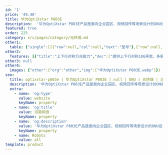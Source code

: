 ```yaml
---
id: '1'
price: '49.40'
title: 华为OptiXstar P803E
description:  '华为OptiXstar P803E产品是面向企业园区、视频回传等场景设计的ONU设备，可以提供8个GE接口，为用户带来高质量 的语音、数据和高清视频等业务体验。'
featured: true
order: 225
category: src/pages/category/光终端.md
other1: 
  table: {"single":[[{"row":null,"col":null,"text":"型号"},{"row":null,"col":null,"text":"华为OptiXstar P803E"}],[{"row":null,"col":null,"text":"尺寸（高×宽×深）"},{"row":null,"col":null,"text":"220mm x 150mm x 35mm（不含脚垫）"}],[{"row":null,"col":null,"text":"重量（不包含适配器）"},{"row":null,"col":null,"text":"约1030 g "}],[{"row":null,"col":null,"text":"工作环境温度"},{"row":null,"col":null,"text":"-40°C ~ +55°C"}],[{"row":null,"col":null,"text":"工作环境湿度"},{"row":null,"col":null,"text":"5% RH ～ 95% RH，非凝结"}],[{"row":null,"col":null,"text":"电源适配器额定输入范围"},{"row":null,"col":null,"text":"100 ～ 240V AC，50/60 Hz"}],[{"row":null,"col":null,"text":"网络侧接口"},{"row":null,"col":null,"text":"XGS-PON "}],[{"row":null,"col":null,"text":"用户侧接口"},{"row":null,"col":null,"text":"8*GE"}],[{"row":null,"col":null,"text":"最大功耗"},{"row":null,"col":null,"text":"6.96W "}],[{"row":null,"col":null,"text":"防雷规格"},{"row":null,"col":null,"text":"GE：共模4kV，差模0.5kV\nAC电源：共模6kV，差模6kV "}],[{"row":null,"col":null,"text":"安装方式"},{"row":null,"col":null,"text":"支持室内桌面平放、挂墙或网络箱中安装 "}],[{"row":null,"col":null,"text":"PON接口"},{"row":null,"col":null,"text":"• 支持XGS-PON光模块，接口类型：SC/UPC\n• XGS-PON\n− Class N1/N2\n− 接收灵敏度：-28dBm\n− 过载光功率：-9dBm\n− 传输速率：下行9.953 Gbit/s，上行9.953 Gbit/s\n• Type B单归属\n• Type B双归属（二层转发模式下支持） "}],[{"row":null,"col":null,"text":"GE电接口"},{"row":null,"col":null,"text":"• 接口类型：RJ-45\n• 10/100/1000 Mbit/s接口速率自适应\n• MDI/MDIX自动配置\n• MAC地址学习数配置\n• 基于以太端口的VLAN透传、过滤 "}]]}
other2:
  features: [{"title":"上下行对称万兆能力","dec":["提供上下行对称10G带宽，多摄像头并发业务有保障，满足4K密集摄像头部署场景"]},{"title":"全场景适配","dec":["支持室内、室外部署，设备即插即用，匹配全场景综合业务应用"]},{"title":"高可靠性","dec":["支持Type B双归属业务保护，光纤中断后50ms内完成倒换，业务“0”中断"]}]
other3: null
other4:
  images: {"other":{"org":"other","img":["华为OptiXstar P803E.webp"]}}
seo:
  title: optixstar-p803e | 华为OptiXstar P803E | null | ONU | 光终端 | 企业光网络
  description: '华为OptiXstar P803E产品是面向企业园区、视频回传等场景设计的ONU设备，可以提供8个GE接口，为用户带来高质量 的语音、数据和高清视频等业务体验。'
  extra:
    - name: 'og:type'
      value: website
      keyName: property
    - name: 'og:title'
      value: 河南网田
      keyName: property
    - name: 'og:description'
      value: '华为OptiXstar P803E产品是面向企业园区、视频回传等场景设计的ONU设备，可以提供8个GE接口，为用户带来高质量 的语音、数据和高清视频等业务体验。'
      keyName: property
    - name: Robots
      value: all
template: product
---
```

